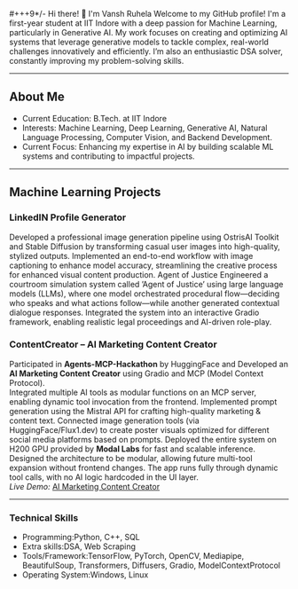 #+++9*/- Hi there! 👋 I'm Vansh Ruhela
Welcome to my GitHub profile! I'm a first-year student at IIT Indore with a deep passion for Machine Learning, particularly in Generative AI. My work focuses on creating and optimizing AI systems that leverage generative models to tackle complex, real-world challenges innovatively and efficiently. I’m also an enthusiastic DSA solver, constantly improving my problem-solving skills.

---
## About Me
- Current Education: B.Tech. at IIT Indore
- Interests: Machine Learning, Deep Learning, Generative AI, Natural Language Processing, Computer Vision, and Backend Development.
- Current Focus: Enhancing my expertise in AI by building scalable ML systems and contributing to impactful projects.

---
## Machine Learning Projects
### LinkedIN Profile Generator
Developed a professional image generation pipeline using OstrisAI Toolkit and Stable Diffusion by transforming casual user images into high-quality, stylized outputs. Implemented an end-to-end workflow with image captioning to enhance model accuracy, streamlining the creative process for enhanced visual content production.
Agent of Justice 
Engineered a courtroom simulation system called ’Agent of Justice’ using large language models (LLMs), where one model orchestrated procedural flow—deciding who speaks and what actions follow—while another generated contextual dialogue responses. Integrated the system into an interactive Gradio framework, enabling realistic legal proceedings and AI-driven role-play.

### ContentCreator – AI Marketing Content Creator
Participated in **Agents-MCP-Hackathon** by HuggingFace and Developed an **AI Marketing Content Creator** using Gradio and MCP (Model Context Protocol).  
Integrated multiple AI tools as modular functions on an MCP server, enabling dynamic tool invocation from the frontend. Implemented prompt generation using the Mistral API for crafting high-quality marketing & content text. Connected image generation tools (via HuggingFace/Flux1.dev) to create poster visuals optimized for different social media platforms based on prompts. Deployed the entire system on H200 GPU provided by **Modal Labs** for fast and scalable inference. Designed the architecture to be modular, allowing future multi-tool expansion without frontend changes. The app runs fully through dynamic tool calls, with no AI logic hardcoded in the UI layer.  
*Live Demo:* [AI Marketing Content Creator](https://huggingface.co/spaces/Agents-MCP-Hackathon/AI-Marketing-Content-Creator) 


---
### Technical Skills
- Programming:Python, C++, SQL
- Extra skills:DSA, Web Scraping
- Tools/Framework:TensorFlow, PyTorch, OpenCV, Mediapipe, BeautifulSoup, Transformers, Diffusers, Gradio, ModelContextProtocol
- Operating System:Windows, Linux

